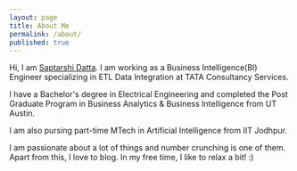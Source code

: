 ```yaml
---
layout: page
title: About Me
permalink: /about/
published: true
---
```


Hi, I am [Saptarshi Datta](https://drive.google.com/file/d/1GgDpXJTwyoLLgdc6S9XiSt9C8U0HFuCn/view?usp=sharing). I am working as a Business Intelligence(BI) Engineer specializing in ETL Data Integration at TATA Consultancy Services.

I have a Bachelor's degree in Electrical Engineering and completed the Post Graduate Program in Business Analytics & Business Intelligence from UT Austin.

I am also pursing part-time MTech in Artificial Intelligence from IIT Jodhpur.

I am passionate about a lot of things and number crunching is one of them. Apart from this, I love to blog. In my free time, I like to relax a bit! :)
